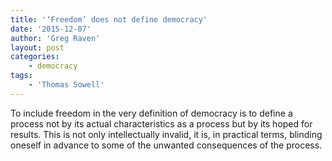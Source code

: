 ```yaml
---
title: '‘Freedom’ does not define democracy'
date: '2015-12-07'
author: 'Greg Raven'
layout: post
categories:
    - democracy
tags:
    - 'Thomas Sowell'
---
```


To include freedom in the very definition of democracy is to define a process not by its actual characteristics as a process but by its hoped for results. This is not only intellectually invalid, it is, in practical terms, blinding oneself in advance to some of the unwanted consequences of the process.